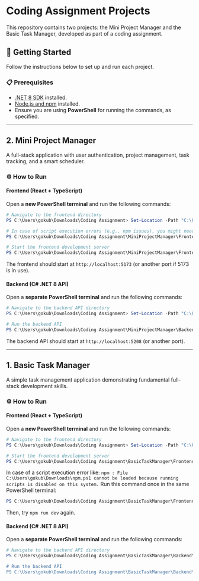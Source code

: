 # Coding Assignment Projects

This repository contains two projects: the Mini Project Manager and the Basic Task Manager, developed as part of a coding assignment.

## 🚀 Getting Started

Follow the instructions below to set up and run each project.

### 📋 Prerequisites

*   [.NET 8 SDK](https://dotnet.microsoft.com/download/dotnet/8.0) installed.
*   [Node.js and npm](https://nodejs.org/en/download/) installed.
*   Ensure you are using **PowerShell** for running the commands, as specified.

---

## 2. Mini Project Manager

A full-stack application with user authentication, project management, task tracking, and a smart scheduler.

### ⚙️ How to Run

#### Frontend (React + TypeScript)

Open a **new PowerShell terminal** and run the following commands:

```powershell
# Navigate to the frontend directory
PS C:\Users\gokub\Downloads\Coding Assignment> Set-Location -Path "C:\Users\gokub\Downloads\Coding Assignment\MiniProjectManager\Frontend\mini-project-manager-frontend"

# In case of script execution errors (e.g., npm issues), you might need to run this once:
PS C:\Users\gokub\Downloads\Coding Assignment\MiniProjectManager\Frontend\mini-project-manager-frontend> Set-ExecutionPolicy -Scope Process -ExecutionPolicy RemoteSigned

# Start the frontend development server
PS C:\Users\gokub\Downloads\Coding Assignment\MiniProjectManager\Frontend\mini-project-manager-frontend> npm run dev
```

The frontend should start at `http://localhost:5173` (or another port if 5173 is in use).

#### Backend (C# .NET 8 API)

Open a **separate PowerShell terminal** and run the following commands:

```powershell
# Navigate to the backend API directory
PS C:\Users\gokub\Downloads\Coding Assignment> Set-Location -Path "C:\Users\gokub\Downloads\Coding Assignment\MiniProjectManager\Backend\MiniProjectManager.Api"

# Run the backend API
PS C:\Users\gokub\Downloads\Coding Assignment\MiniProjectManager\Backend\MiniProjectManager.Api> dotnet run
```

The backend API should start at `http://localhost:5208` (or another port).

---

## 1. Basic Task Manager

A simple task management application demonstrating fundamental full-stack development skills.

### ⚙️ How to Run

#### Frontend (React + TypeScript)

Open a **new PowerShell terminal** and run the following commands:

```powershell
# Navigate to the frontend directory
PS C:\Users\gokub\Downloads\Coding Assignment> Set-Location -Path "C:\Users\gokub\Downloads\Coding Assignment\BasicTaskManager\Frontend\basic-task-manager-frontend"

# Start the frontend development server
PS C:\Users\gokub\Downloads\Coding Assignment\BasicTaskManager\Frontend\basic-task-manager-frontend> npm run dev
```

In case of a script execution error like:
`npm : File C:\Users\gokub\Downloads\npm.ps1 cannot be loaded because running scripts is disabled on this system.`
Run this command once in the same PowerShell terminal:

```powershell
PS C:\Users\gokub\Downloads\Coding Assignment\BasicTaskManager\Frontend\basic-task-manager-frontend> Set-ExecutionPolicy -Scope Process -ExecutionPolicy RemoteSigned
```

Then, try `npm run dev` again.

#### Backend (C# .NET 8 API)

Open a **separate PowerShell terminal** and run the following commands:

```powershell
# Navigate to the backend API directory
PS C:\Users\gokub\Downloads\Coding Assignment\BasicTaskManager\Backend\BasicTaskManager.Api"

# Run the backend API
PS C:\Users\gokub\Downloads\Coding Assignment\BasicTaskManager\Backend\BasicTaskManager.Api> dotnet run
```
